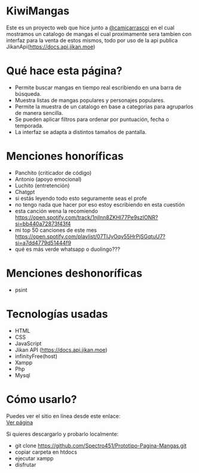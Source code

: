 # KiwiMangas

Este es un proyecto web que hice junto a [@camicarrascoi](http://github.com/camicarrascoi) en el cual mostramos un catalogo de mangas el cual proximamente sera tambien con interfaz para la venta de estos mismos, todo por uso de la api publica JikanApi(https://docs.api.jikan.moe)

# Qué hace esta página?

- Permite buscar mangas en tiempo real escribiendo en una barra de búsqueda.
- Muestra listas de mangas populares y personajes populares.
- Permite la muestra de un catalogo en base a categorias para agruparlos de manera sencilla.
- Se pueden aplicar filtros para ordenar por puntuación, fecha o temporada.
- La interfaz se adapta a distintos tamaños de pantalla.

# Menciones honoríficas

- Panchito (criticador de código)
- Antonio (apoyo emocional)
- Luchito (entretención)
- Chatgpt
- si estás leyendo todo esto seguramente seas el profe
- no tengo nada que hacer por eso estoy escribiendo en esta cuestión
- esta canción wena la recomiendo https://open.spotify.com/track/1njlnn8ZKHI77Pe9szIONR?si=bb440a72873f43f4
- mi top 50 canciones de este mes https://open.spotify.com/playlist/07TlJyOqy55HrPjSGqtuU7?si=a7dd4779d51444f9
- qué es más verde whatsapp o duolingo???

# Menciones deshonoríficas

- psint

# Tecnologías usadas

- HTML
- CSS
- JavaScript
- Jikan API (https://docs.api.jikan.moe)
- infinityFree(host)
- Xampp
- Php
- Mysql

# Cómo usarlo?

Puedes ver el sitio en línea desde este enlace:  
[Ver página](https://spectro451.infinityfreeapp.com/manga)

Si quieres descargarlo y probarlo localmente:

- git clone https://github.com/Spectro451/Prototipo-Pagina-Mangas.git
- copiar carpeta en htdocs
- ejecutar xampp
- disfrutar



